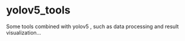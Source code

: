 # yolov5_tools
Some tools combined with yolov5 , such as data processing and result visualization...

